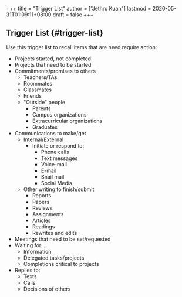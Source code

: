+++
title = "Trigger List"
author = ["Jethro Kuan"]
lastmod = 2020-05-31T01:09:11+08:00
draft = false
+++

## Trigger List {#trigger-list}

Use this trigger list to recall items that are need require action:

- Projects started, not completed
- Projects that need to be started
- Commitments/promises to others
  - Teachers/TAs
  - Roommates
  - Classmates
  - Friends
  - "Outside" people
    - Parents
    - Campus organizations
    - Extracurricular organizations
    - Graduates
- Communications to make/get
  - Internal/External
    - Initiate or respond to:
      - Phone calls
      - Text messages
      - Voice-mail
      - E-mail
      - Snail mail
      - Social Media
  - Other writing to finish/submit
    - Reports
    - Papers
    - Reviews
    - Assignments
    - Articles
    - Readings
    - Rewrites and edits
- Meetings that need to be set/requested
- Waiting for...
  - Information
  - Delegated tasks/projects
  - Completions critical to projects
- Replies to:
  - Texts
  - Calls
  - Decisions of others
